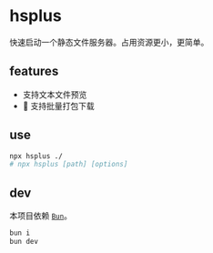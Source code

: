 # hsplus

快速启动一个静态文件服务器。占用资源更小，更简单。

## features

- 支持文本文件预览
- 🚧 支持批量打包下载

## use

```bash
npx hsplus ./
# npx hsplus [path] [options]
```

## dev

本项目依赖 [`Bun`](https://bun.sh)。

```bash
bun i
bun dev
```
